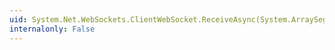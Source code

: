 ```yaml
---
uid: System.Net.WebSockets.ClientWebSocket.ReceiveAsync(System.ArraySegment{System.Byte},System.Threading.CancellationToken)
internalonly: False
---
```

